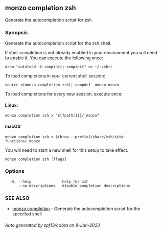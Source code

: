 ## monzo completion zsh

Generate the autocompletion script for zsh

### Synopsis

Generate the autocompletion script for the zsh shell.

If shell completion is not already enabled in your environment you will need
to enable it.  You can execute the following once:

	echo "autoload -U compinit; compinit" >> ~/.zshrc

To load completions in your current shell session:

	source <(monzo completion zsh); compdef _monzo monzo

To load completions for every new session, execute once:

#### Linux:

	monzo completion zsh > "${fpath[1]}/_monzo"

#### macOS:

	monzo completion zsh > $(brew --prefix)/share/zsh/site-functions/_monzo

You will need to start a new shell for this setup to take effect.


```
monzo completion zsh [flags]
```

### Options

```
  -h, --help              help for zsh
      --no-descriptions   disable completion descriptions
```

### SEE ALSO

* [monzo completion](monzo_completion.md)	 - Generate the autocompletion script for the specified shell

###### Auto generated by spf13/cobra on 8-Jan-2023

